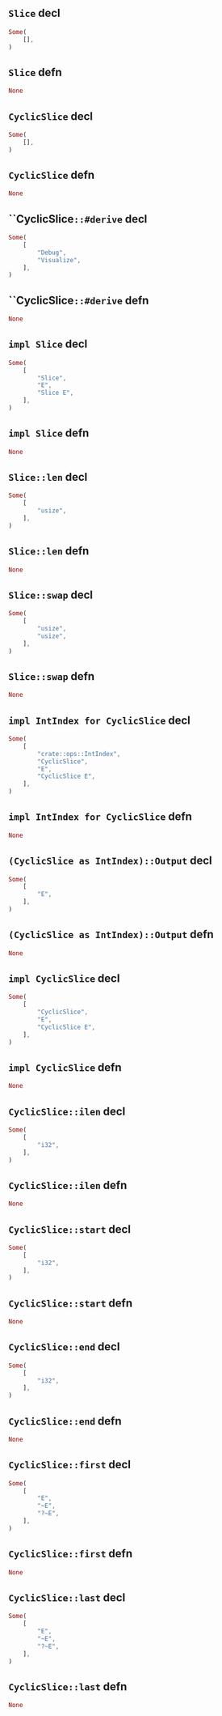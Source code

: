 ## `Slice` decl

```rust
Some(
    [],
)
```

## `Slice` defn

```rust
None
```

## `CyclicSlice` decl

```rust
Some(
    [],
)
```

## `CyclicSlice` defn

```rust
None
```

## ``CyclicSlice`::#derive` decl

```rust
Some(
    [
        "Debug",
        "Visualize",
    ],
)
```

## ``CyclicSlice`::#derive` defn

```rust
None
```

## `impl Slice` decl

```rust
Some(
    [
        "Slice",
        "E",
        "Slice E",
    ],
)
```

## `impl Slice` defn

```rust
None
```

## `Slice::len` decl

```rust
Some(
    [
        "usize",
    ],
)
```

## `Slice::len` defn

```rust
None
```

## `Slice::swap` decl

```rust
Some(
    [
        "usize",
        "usize",
    ],
)
```

## `Slice::swap` defn

```rust
None
```

## `impl IntIndex for CyclicSlice` decl

```rust
Some(
    [
        "crate::ops::IntIndex",
        "CyclicSlice",
        "E",
        "CyclicSlice E",
    ],
)
```

## `impl IntIndex for CyclicSlice` defn

```rust
None
```

## `(CyclicSlice as IntIndex)::Output` decl

```rust
Some(
    [
        "E",
    ],
)
```

## `(CyclicSlice as IntIndex)::Output` defn

```rust
None
```

## `impl CyclicSlice` decl

```rust
Some(
    [
        "CyclicSlice",
        "E",
        "CyclicSlice E",
    ],
)
```

## `impl CyclicSlice` defn

```rust
None
```

## `CyclicSlice::ilen` decl

```rust
Some(
    [
        "i32",
    ],
)
```

## `CyclicSlice::ilen` defn

```rust
None
```

## `CyclicSlice::start` decl

```rust
Some(
    [
        "i32",
    ],
)
```

## `CyclicSlice::start` defn

```rust
None
```

## `CyclicSlice::end` decl

```rust
Some(
    [
        "i32",
    ],
)
```

## `CyclicSlice::end` defn

```rust
None
```

## `CyclicSlice::first` decl

```rust
Some(
    [
        "E",
        "~E",
        "?~E",
    ],
)
```

## `CyclicSlice::first` defn

```rust
None
```

## `CyclicSlice::last` decl

```rust
Some(
    [
        "E",
        "~E",
        "?~E",
    ],
)
```

## `CyclicSlice::last` defn

```rust
None
```
